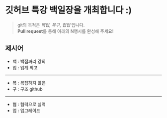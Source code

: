 # 깃허브 특강 백일장을 개최합니다 :)
> git의 목적은 *백업*, *복구*, *협업* 입니다.  
> **Pull request**를 통해 아래의 N행시를 완성해 주세요!
## 제시어
- 백 : 백점짜리 강의
- 업 : 업계 최고
---
- 복 : 복잡하지 않은
- 구 : 구조 github
---
- 협 : 협력으로 실력
- 업 : 업그레이드
